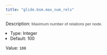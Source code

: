 ```yaml
---
title: "glide.bsm.max_num_rels"
---
```


Description: <span style = 'font-family: Arial; font-size: 13px; color: #4a4a4a;'>Maximum number of relations per node.<ul style='margin: 0px; padding-left:15px;'><li>Type: Integer</li><li>Default: 100</li></ul></span>

Value: `100`